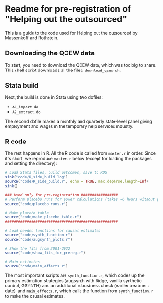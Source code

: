 # Readme for pre-registration of "Helping out the outsourced" #

This is a guide to the code used for Helping out the outsourced by Massenkoff and Rothstein. 


## Downloading the QCEW data ## 

To start, you need to download the QCEW data, which was too big to share. This shell script downloads all the files: `download_qcew.sh`. 

## Stata build ## 
Next, the build is done in Stata using two dofiles:

- `A1_import.do`
- `A2_extract.do`

The second dofile makes a monthly and quarterly state-level panel giving employment and wages in the temporary help services industry.

## R code ## 

The rest happens in R. All the R code is called from `master.r` in order. Since it's short, we reproduce `master.r` below (except for loading the packages and setting the directory):

```R
# Load Stata files, build outcomes, save to RDS
sink("code/R_side_build.log")
source("code/R_side_build.r", echo = TRUE, max.deparse.length=Inf)
sink()

### Used only for pre-registration #################
# Perform placebo runs for power calculations (takes ~6 hours without parallelizing)
source("code/placebo_runs.r")

# Make placebo table 
source("code/make_placebo_table.r")
####################################################

# Load needed functions for causal estimates 
source("code/synth_function.r")
source("code/augsynth_plots.r")

# Show the fits from 2001-2022
source("code/show_fits_for_prereg.r")

# Main estimates 
source("code/main_effects.r")
```
The most important scripts are `synth_function.r`, which codes up the primary estimation strategies (augsynth with Ridge, vanilla synthetic control, GSYNTH) and an additional robustness check (earlier treatment date), and `main_effects.r`, which calls the function from `synth_function.r` to make the causal estimates. 
 
